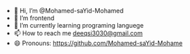 - 👋 Hi, I’m @Mohamed-saYid-Mohamed
- 👀 I’m frontend
- 🌱 I’m currently learning programing languege
- 📫 How to reach me deeqsi3030@gmail.com
- 😄 Pronouns: https://github.com/Mohamed-saYid-Mohame


<!---
Mohamed-saYid-Mohamed/Mohamed-saYid-Mohamed is a ✨ special ✨ repository because its `README.md` (this file) appears on your GitHub profile.
You can click the Preview link to take a look at your changes.
--->
